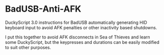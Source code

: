 # BadUSB-Anti-AFK
DuckyScript 3.0 instructions for BadUSB automatically generating HID keyboard input to avoid AFK penalties or other inactivity based shutdowns.

I put this together to avoid AFK disconnects in Sea of Thieves and learn some DuckyScript, but the keypresses and durations can be easily modified to suit other purposes.
